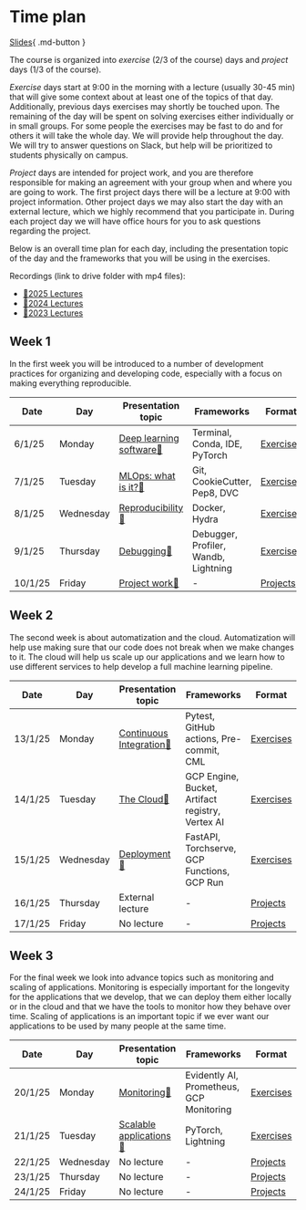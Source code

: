 # Time plan

[Slides](../slides/IntroToTheCourse.pdf){ .md-button }

The course is organized into *exercise* (2/3 of the course) days and *project* days (1/3 of the course).

*Exercise* days start at 9:00 in the morning with a lecture (usually 30-45 min) that will give some context about at
least one of the topics of that day. Additionally, previous days exercises may shortly be touched upon. The remaining
of the day will be spent on solving exercises either individually or in small groups. For some people the exercises
may be fast to do and for others it will take the whole day. We will provide help throughout the day. We will try to
answer questions on Slack, but help will be prioritized to students physically on campus.

*Project* days are intended for project work, and you are therefore responsible for making an agreement with your group
when and where you are going to work. The first project days there will be a lecture at 9:00 with project information.
Other project days we may also start the day with an external lecture, which we highly recommend that you participate
in. During each project day we will have office hours for you to ask questions regarding the project.

Below is an overall time plan for each day, including the presentation topic of the day and the frameworks that you will
be using in the exercises.

Recordings (link to drive folder with mp4 files):

* [🎥2025 Lectures](https://panopto.dtu.dk/Panopto/Pages/Sessions/List.aspx?folderID=14eeb1b7-5c39-4547-b7c3-b25d007cecd1)
* [🎥2024 Lectures](https://drive.google.com/drive/folders/1mgLlvfXUT9xdg9EZusgeWAmfpUDSwfL6?usp=sharing)
* [🎥2023 Lectures](https://drive.google.com/drive/folders/1j56XyHoPLjoIEmrVcV_9S1FBkXWZBK0w?usp=sharing)

## Week 1

In the first week you will be introduced to a number of development practices for organizing and developing code,
especially with a focus on making everything reproducible.

Date    | Day       | Presentation topic                                                 | Frameworks                           | Format
--------|-----------|--------------------------------------------------------------------|--------------------------------------|-----------
6/1/25  | Monday    | [Deep learning software📝](../slides/DeepLearningSoftware.pdf)     | Terminal, Conda, IDE, PyTorch        | [Exercises](../s1_development_environment/README.md)
7/1/25  | Tuesday   | [MLOps: what is it?📝](../slides/IntroToMLOps.pdf)                 | Git, CookieCutter, Pep8, DVC         | [Exercises](../s2_organisation_and_version_control/README.md)
8/1/25  | Wednesday | [Reproducibility📝](../slides/ReproducibilityAndSoftware.pdf)      | Docker, Hydra                        | [Exercises](../s3_reproducibility/README.md)
9/1/25  | Thursday  | [Debugging📝](../slides/DebuggingML.pdf)                           | Debugger, Profiler, Wandb, Lightning | [Exercises](../s4_debugging_and_logging/README.md)
10/1/25 | Friday    | [Project work📝](../slides/Projects.pdf)                           | -                                    | [Projects](projects.md)

## Week 2

The second week is about automatization and the cloud. Automatization will help use making sure that our code
does not break when we make changes to it. The cloud will help us scale up our applications and we learn how to use
different services to help develop a full machine learning pipeline.

Date    | Day       | Presentation topic                                             | Frameworks                                        | Format
--------|-----------|----------------------------------------------------------------|---------------------------------------------------|-----------
13/1/25 | Monday    | [Continuous Integration📝](../slides/ContinuousIntegration.pdf)| Pytest, GitHub actions, Pre-commit, CML           | [Exercises](../s5_continuous_integration/README.md)
14/1/25 | Tuesday   | [The Cloud📝](../slides/CloudIntro.pdf)                        | GCP Engine, Bucket, Artifact registry, Vertex AI  | [Exercises](../s6_the_cloud/README.md)
15/1/25 | Wednesday | [Deployment📝](../slides/Deployment.pdf)                       | FastAPI, Torchserve, GCP Functions, GCP Run       | [Exercises](../s7_deployment/README.md)
16/1/25 | Thursday  | External lecture                                               | -                                                 | [Projects](projects.md)
17/1/25 | Friday    | No lecture                                                     | -                                                 | [Projects](projects.md)

## Week 3

For the final week we look into advance topics such as monitoring and scaling of applications. Monitoring is especially
important for the longevity for the applications that we develop, that we can deploy them either
locally or in the cloud and that we have the tools to monitor how they behave over time. Scaling of applications is an
important topic if we ever want our applications to be used by many people at the same time.

Date    | Day       | Presentation topic                                           | Frameworks                               | Format
--------|-----------|--------------------------------------------------------------|------------------------------------------|----------
20/1/25 | Monday    | [Monitoring📝](../slides/Monitoring.pdf)                     | Evidently AI, Prometheus, GCP Monitoring | [Exercises](../s8_monitoring/README.md)
21/1/25 | Tuesday   | [Scalable applications📝](../slides/ScalingApplications.pdf) | PyTorch, Lightning                       | [Exercises](../s9_scalable_applications/README.md)
22/1/25 | Wednesday | No lecture                                                   | -                                        | [Projects](projects.md)
23/1/25 | Thursday  | No lecture                                                   | -                                        | [Projects](projects.md)
24/1/25 | Friday    | No lecture                                                   | -                                        | [Projects](projects.md)

